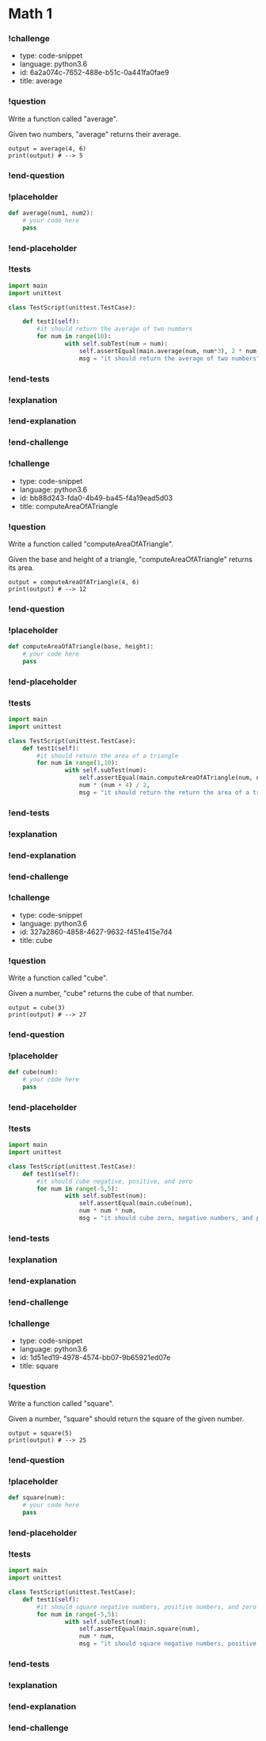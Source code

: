 # Math 1

### !challenge

* type: code-snippet
* language: python3.6
* id: 6a2a074c-7652-488e-b51c-0a441fa0fae9
* title: average

### !question

Write a function called "average".

Given two numbers, "average" returns their average.

```
output = average(4, 6)
print(output) # --> 5
```

### !end-question

### !placeholder

```python
def average(num1, num2):
    # your code here
    pass

```

### !end-placeholder

### !tests

```python
import main
import unittest

class TestScript(unittest.TestCase):

    def test1(self):
        #it should return the average of two numbers
        for num in range(10):
                with self.subTest(num = num):
                    self.assertEqual(main.average(num, num*3), 2 * num,
                    msg = "it should return the average of two numbers" )

```

### !end-tests

### !explanation

### !end-explanation

### !end-challenge

### !challenge

* type: code-snippet
* language: python3.6
* id: bb88d243-fda0-4b49-ba45-f4a19ead5d03
* title: computeAreaOfATriangle

### !question

Write a function called "computeAreaOfATriangle".

Given the base and height of a triangle, "computeAreaOfATriangle" returns its area.

```
output = computeAreaOfATriangle(4, 6)
print(output) # --> 12
```

### !end-question

### !placeholder

```python
def computeAreaOfATriangle(base, height):
    # your code here
    pass

```

### !end-placeholder

### !tests

```python
import main
import unittest

class TestScript(unittest.TestCase):
    def test1(self):
        #it should return the area of a triangle
        for num in range(1,10):
                with self.subTest(num):
                    self.assertEqual(main.computeAreaOfATriangle(num, num + 4),
                    num * (num + 4) / 2,
                    msg = "it should return the return the area of a triangle" )
```


### !end-tests

### !explanation

### !end-explanation

### !end-challenge

### !challenge

* type: code-snippet
* language: python3.6
* id: 327a2860-4858-4627-9632-f451e415e7d4
* title: cube

### !question

Write a function called "cube".

Given a number, "cube" returns the cube of that number.

```
output = cube(3)
print(output) # --> 27
```

### !end-question

### !placeholder

```python
def cube(num):
    # your code here
    pass


```

### !end-placeholder

### !tests

```python
import main
import unittest

class TestScript(unittest.TestCase):
    def test1(self):
        #it should cube negative, positive, and zero
        for num in range(-5,5):
                with self.subTest(num):
                    self.assertEqual(main.cube(num),
                    num * num * num,
                    msg = "it should cube zero, negative numbers, and positive numbers")
```

### !end-tests

### !explanation

### !end-explanation

### !end-challenge

### !challenge

* type: code-snippet
* language: python3.6
* id: 1d51ed19-4978-4574-bb07-9b65921ed07e
* title: square

### !question

Write a function called "square".

Given a number, "square" should return the square of the given number.

```
output = square(5)
print(output) # --> 25
```

### !end-question

### !placeholder

```python
def square(num):
    # your code here
    pass


```

### !end-placeholder

### !tests

```python
import main
import unittest

class TestScript(unittest.TestCase):
    def test1(self):
        #it should square negative numbers, positive numbers, and zero
        for num in range(-5,5):
                with self.subTest(num):
                    self.assertEqual(main.square(num),
                    num * num,
                    msg = "it should square negative numbers, positive numbers, and zero")
```


### !end-tests

### !explanation

### !end-explanation

### !end-challenge
